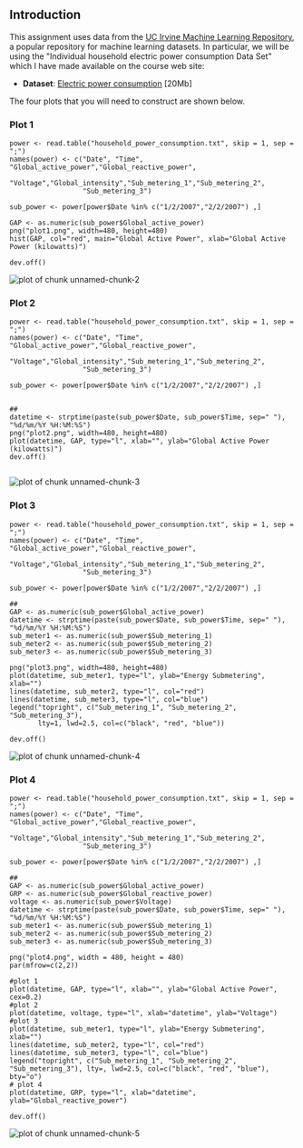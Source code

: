 ## Introduction

This assignment uses data from
the <a href="http://archive.ics.uci.edu/ml/">UC Irvine Machine
Learning Repository</a>, a popular repository for machine learning
datasets. In particular, we will be using the "Individual household
electric power consumption Data Set" which I have made available on
the course web site:


* <b>Dataset</b>: <a href="https://d396qusza40orc.cloudfront.net/exdata%2Fdata%2Fhousehold_power_consumption.zip">Electric power consumption</a> [20Mb]




The four plots that you will need to construct are shown below. 


### Plot 1

```{r 
power <- read.table("household_power_consumption.txt", skip = 1, sep = ";")
names(power) <- c("Date", "Time", "Global_active_power","Global_reactive_power",
                  "Voltage","Global_intensity","Sub_metering_1","Sub_metering_2",
                  "Sub_metering_3")

sub_power <- power[power$Date %in% c("1/2/2007","2/2/2007") ,]

GAP <- as.numeric(sub_power$Global_active_power)
png("plot1.png", width=480, height=480)
hist(GAP, col="red", main="Global Active Power", xlab="Global Active Power (kilowatts)")

dev.off()
```


![plot of chunk unnamed-chunk-2](figure/unnamed-chunk-2.png) 


### Plot 2
```{r
power <- read.table("household_power_consumption.txt", skip = 1, sep = ";")
names(power) <- c("Date", "Time", "Global_active_power","Global_reactive_power",
                  "Voltage","Global_intensity","Sub_metering_1","Sub_metering_2",
                  "Sub_metering_3")

sub_power <- power[power$Date %in% c("1/2/2007","2/2/2007") ,]


##
datetime <- strptime(paste(sub_power$Date, sub_power$Time, sep=" "), "%d/%m/%Y %H:%M:%S")
png("plot2.png", width=480, height=480)
plot(datetime, GAP, type="l", xlab="", ylab="Global Active Power (kilowatts)")
dev.off()


```


![plot of chunk unnamed-chunk-3](figure/unnamed-chunk-3.png) 


### Plot 3
```r{
power <- read.table("household_power_consumption.txt", skip = 1, sep = ";")
names(power) <- c("Date", "Time", "Global_active_power","Global_reactive_power",
                  "Voltage","Global_intensity","Sub_metering_1","Sub_metering_2",
                  "Sub_metering_3")

sub_power <- power[power$Date %in% c("1/2/2007","2/2/2007") ,]

##
GAP <- as.numeric(sub_power$Global_active_power)
datetime <- strptime(paste(sub_power$Date, sub_power$Time, sep=" "), "%d/%m/%Y %H:%M:%S")
sub_meter1 <- as.numeric(sub_power$Sub_metering_1)
sub_meter2 <- as.numeric(sub_power$Sub_metering_2)
sub_meter3 <- as.numeric(sub_power$Sub_metering_3)

png("plot3.png", width=480, height=480)
plot(datetime, sub_meter1, type="l", ylab="Energy Submetering", xlab="")
lines(datetime, sub_meter2, type="l", col="red")
lines(datetime, sub_meter3, type="l", col="blue")
legend("topright", c("Sub_metering_1", "Sub_metering_2", "Sub_metering_3"),
       lty=1, lwd=2.5, col=c("black", "red", "blue"))

dev.off()

```

![plot of chunk unnamed-chunk-4](figure/unnamed-chunk-4.png) 


### Plot 4
```r{
power <- read.table("household_power_consumption.txt", skip = 1, sep = ";")
names(power) <- c("Date", "Time", "Global_active_power","Global_reactive_power",
                  "Voltage","Global_intensity","Sub_metering_1","Sub_metering_2",
                  "Sub_metering_3")

sub_power <- power[power$Date %in% c("1/2/2007","2/2/2007") ,]

##
GAP <- as.numeric(sub_power$Global_active_power)
GRP <- as.numeric(sub_power$Global_reactive_power)
voltage <- as.numeric(sub_power$Voltage)
datetime <- strptime(paste(sub_power$Date, sub_power$Time, sep=" "), "%d/%m/%Y %H:%M:%S")
sub_meter1 <- as.numeric(sub_power$Sub_metering_1)
sub_meter2 <- as.numeric(sub_power$Sub_metering_2)
sub_meter3 <- as.numeric(sub_power$Sub_metering_3)

png("plot4.png", width = 480, height = 480)
par(mfrow=c(2,2))

#plot 1
plot(datetime, GAP, type="l", xlab="", ylab="Global Active Power", cex=0.2)
#plot 2
plot(datetime, voltage, type="l", xlab="datetime", ylab="Voltage")
#plot 3
plot(datetime, sub_meter1, type="l", ylab="Energy Submetering", xlab="")
lines(datetime, sub_meter2, type="l", col="red")
lines(datetime, sub_meter3, type="l", col="blue")
legend("topright", c("Sub_metering_1", "Sub_metering_2", "Sub_metering_3"), lty=, lwd=2.5, col=c("black", "red", "blue"), bty="o")
# plot 4
plot(datetime, GRP, type="l", xlab="datetime", ylab="Global_reactive_power")

dev.off()

```

![plot of chunk unnamed-chunk-5](figure/unnamed-chunk-5.png) 

